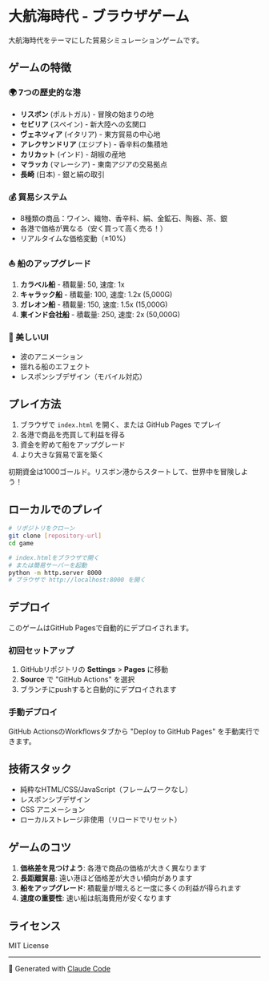 # 大航海時代 - ブラウザゲーム

大航海時代をテーマにした貿易シミュレーションゲームです。

## ゲームの特徴

### 🌍 7つの歴史的な港
- **リスボン** (ポルトガル) - 冒険の始まりの地
- **セビリア** (スペイン) - 新大陸への玄関口
- **ヴェネツィア** (イタリア) - 東方貿易の中心地
- **アレクサンドリア** (エジプト) - 香辛料の集積地
- **カリカット** (インド) - 胡椒の産地
- **マラッカ** (マレーシア) - 東南アジアの交易拠点
- **長崎** (日本) - 銀と絹の取引

### 💰 貿易システム
- 8種類の商品：ワイン、織物、香辛料、絹、金鉱石、陶器、茶、銀
- 各港で価格が異なる（安く買って高く売る！）
- リアルタイムな価格変動（±10%）

### ⛵ 船のアップグレード
1. **カラベル船** - 積載量: 50, 速度: 1x
2. **キャラック船** - 積載量: 100, 速度: 1.2x (5,000G)
3. **ガレオン船** - 積載量: 150, 速度: 1.5x (15,000G)
4. **東インド会社船** - 積載量: 250, 速度: 2x (50,000G)

### 🎨 美しいUI
- 波のアニメーション
- 揺れる船のエフェクト
- レスポンシブデザイン（モバイル対応）

## プレイ方法

1. ブラウザで `index.html` を開く、または GitHub Pages でプレイ
2. 各港で商品を売買して利益を得る
3. 資金を貯めて船をアップグレード
4. より大きな貿易で富を築く

初期資金は1000ゴールド。リスボン港からスタートして、世界中を冒険しよう！

## ローカルでのプレイ

```bash
# リポジトリをクローン
git clone [repository-url]
cd game

# index.htmlをブラウザで開く
# または簡易サーバーを起動
python -m http.server 8000
# ブラウザで http://localhost:8000 を開く
```

## デプロイ

このゲームはGitHub Pagesで自動的にデプロイされます。

### 初回セットアップ

1. GitHubリポジトリの **Settings** > **Pages** に移動
2. **Source** で "GitHub Actions" を選択
3. ブランチにpushすると自動的にデプロイされます

### 手動デプロイ

GitHub ActionsのWorkflowsタブから "Deploy to GitHub Pages" を手動実行できます。

## 技術スタック

- 純粋なHTML/CSS/JavaScript（フレームワークなし）
- レスポンシブデザイン
- CSS アニメーション
- ローカルストレージ非使用（リロードでリセット）

## ゲームのコツ

1. **価格差を見つけよう**: 各港で商品の価格が大きく異なります
2. **長距離貿易**: 遠い港ほど価格差が大きい傾向があります
3. **船をアップグレード**: 積載量が増えると一度に多くの利益が得られます
4. **速度の重要性**: 速い船は航海費用が安くなります

## ライセンス

MIT License

---

🤖 Generated with [Claude Code](https://claude.com/claude-code)
